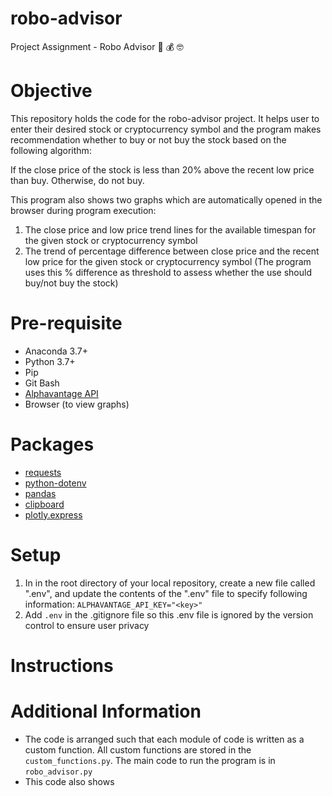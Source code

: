 # robo-advisor
Project Assignment  - Robo Advisor 🤖 💰 🤓

# Objective
This repository holds the code for the robo-advisor project.  It helps user to enter their desired stock or cryptocurrency symbol and the program makes recommendation whether to buy or not buy the stock based on the following algorithm:

If the close price of the stock is less than 20% above the recent low price than buy.  Otherwise, do not buy. 

This program also shows two graphs which are automatically opened in the browser during program execution:
1. The close price and low price trend lines for the available timespan for the given stock or cryptocurrency symbol
2. The trend of percentage difference between close price and the recent low price for the given stock or cryptocurrency symbol (The program uses this % difference as threshold to assess whether the use should buy/not buy the stock)    

# Pre-requisite 
* Anaconda 3.7+
* Python 3.7+
* Pip
* Git Bash
* [Alphavantage API](https://www.alphavantage.co/documentation/)
* Browser (to view graphs)

# Packages
* [requests](https://pypi.org/project/requests/)
* [python-dotenv](https://github.com/prof-rossetti/intro-to-python/blob/main/notes/python/packages/dotenv.md)
* [pandas](https://pandas.pydata.org/docs/reference/index.html)
* [clipboard](https://pypi.org/project/clipboard/)
* [plotly.express](https://github.com/prof-rossetti/intro-to-python/blob/main/notes/python/packages/plotly.md)

# Setup
1. In in the root directory of your local repository, create a new file called ".env", and update the contents of the ".env" file to specify following information:
```ALPHAVANTAGE_API_KEY="<key>"```
3. Add `.env` in the .gitignore file so this .env file is ignored by the version control to ensure user privacy
# Instructions

# Additional Information
* The code is arranged such that each module of code is written as a custom function.  All custom functions are stored in the ```custom_functions.py```.  The main code to run the program is in ```robo_advisor.py```
* This code also shows 
